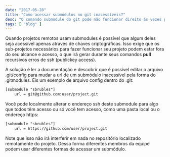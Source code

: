 ```yaml
---
date: "2017-05-28"
title: "Como acessar submódulos no git inacessíveis?"
desc: "O comando submodule do git pode não funcionar direito às vezes porque a url do repositório contém credenciais ou links inválidos. Veja como resolver isso."
tags: [ "blog" ]
---
```

Quando projetos remotos usam submodules é possível que algum deles seja acessível apenas através de chaves criptográficas. Isso exige que os sub-projetos necessários para fazer funcionar seu projeto podem estar fora do seu alcance e acesso, o que irá gerar durante seus comandos __pull__ recursivos erros de ssh (publickey access).

A solução é ler a documentação e descobrir que é possível editar o arquivo .git/config para mudar a url de um submódulo inacessível pela forma do .gitmodules. Eis um exemplo de arquivo config dentro do .git:

```txt
[submodule "sbrubles"]
	url = git@github.com:user/project.git
```

Você pode localmente alterar o endereço ssh deste submodule para algo que todos têm acesso ou só você tem acesso, como uma pasta local ou o endereço https:

```txt
[submodule "sbrubles"]
	url = https://github.com/user/project.git
```

Note que isso não irá interferir em nada no repositório localizado remotamente do projeto. Dessa forma diferentes membros da equipe podem usar diferentes formas de acessar um submódulo.

